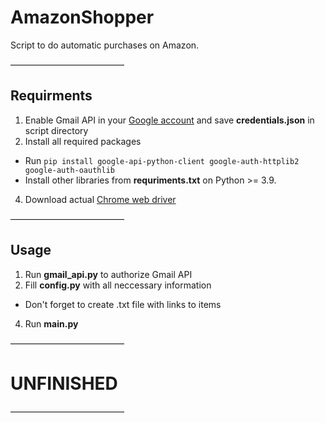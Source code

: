 # AmazonShopper
Script to do automatic purchases on Amazon.

—————————————
## Requirments
1. Enable Gmail API in your [Google account](https://developers.google.com/gmail/api/quickstart/python) and save **credentials.json** in script directory
2. Install all required packages
  * Run `pip install google-api-python-client google-auth-httplib2 google-auth-oauthlib`
  * Install other libraries from **requriments.txt** on Python >= 3.9.
4. Download actual [Chrome web driver](https://chromedriver.chromium.org/downloads)

—————————————
## Usage
1. Run **gmail_api.py** to authorize Gmail API
2. Fill **config.py** with all neccessary information
  * Don't forget to create .txt file with links to items
4. Run **main.py**


—————————————
# UNFINISHED
—————————————
